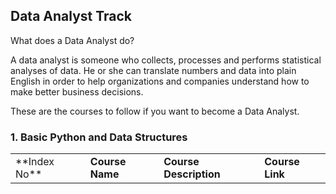 ## Data Analyst Track
What does a Data Analyst do?
<p>A data analyst is someone who collects, processes and performs statistical analyses of data. He or she can translate numbers and data into plain English in order to help organizations and companies understand how to make better business decisions.</p>

These are the courses to follow if you want to become a Data Analyst.
### 1. Basic Python and Data  Structures
<table>
<tr>
    <td>
        **Index No**
    </td>
    <td>
        <b>Course Name</b>
    </td>
    <td>
        <b>Course Description</b>
    </td>
    <td>
        <b>Course Link</b>
    </td>
</tr>


</table>